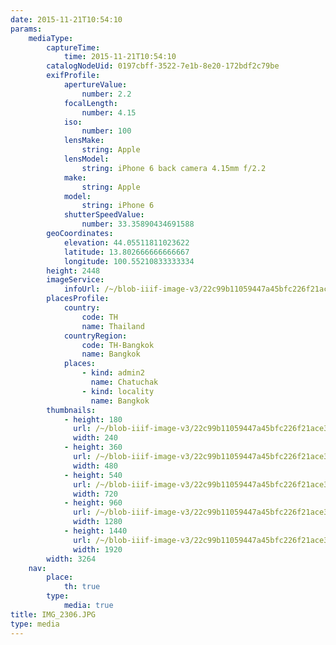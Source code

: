 ```yaml
---
date: 2015-11-21T10:54:10
params:
    mediaType:
        captureTime:
            time: 2015-11-21T10:54:10
        catalogNodeUid: 0197cbff-3522-7e1b-8e20-172bdf2c79be
        exifProfile:
            apertureValue:
                number: 2.2
            focalLength:
                number: 4.15
            iso:
                number: 100
            lensMake:
                string: Apple
            lensModel:
                string: iPhone 6 back camera 4.15mm f/2.2
            make:
                string: Apple
            model:
                string: iPhone 6
            shutterSpeedValue:
                number: 33.35890434691588
        geoCoordinates:
            elevation: 44.05511811023622
            latitude: 13.802666666666667
            longitude: 100.55210833333334
        height: 2448
        imageService:
            infoUrl: /~/blob-iiif-image-v3/22c99b11059447a45bfc226f21ace36d4737b56f985c054063a579c2ea4ba5c6/info.json
        placesProfile:
            country:
                code: TH
                name: Thailand
            countryRegion:
                code: TH-Bangkok
                name: Bangkok
            places:
                - kind: admin2
                  name: Chatuchak
                - kind: locality
                  name: Bangkok
        thumbnails:
            - height: 180
              url: /~/blob-iiif-image-v3/22c99b11059447a45bfc226f21ace36d4737b56f985c054063a579c2ea4ba5c6/full/240%2C180/0/default.jpg
              width: 240
            - height: 360
              url: /~/blob-iiif-image-v3/22c99b11059447a45bfc226f21ace36d4737b56f985c054063a579c2ea4ba5c6/full/480%2C360/0/default.jpg
              width: 480
            - height: 540
              url: /~/blob-iiif-image-v3/22c99b11059447a45bfc226f21ace36d4737b56f985c054063a579c2ea4ba5c6/full/720%2C540/0/default.jpg
              width: 720
            - height: 960
              url: /~/blob-iiif-image-v3/22c99b11059447a45bfc226f21ace36d4737b56f985c054063a579c2ea4ba5c6/full/1280%2C960/0/default.jpg
              width: 1280
            - height: 1440
              url: /~/blob-iiif-image-v3/22c99b11059447a45bfc226f21ace36d4737b56f985c054063a579c2ea4ba5c6/full/1920%2C1440/0/default.jpg
              width: 1920
        width: 3264
    nav:
        place:
            th: true
        type:
            media: true
title: IMG_2306.JPG
type: media
---
```

